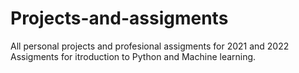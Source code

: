 # Projects-and-assigments
All personal projects and profesional assigments for 2021 and 2022
Assigments for itroduction to Python and Machine learning. 
